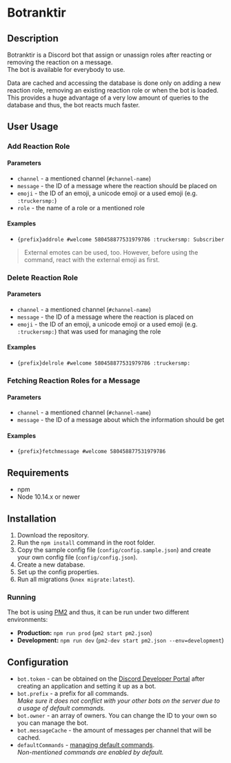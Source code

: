 # Botranktir

## Description

Botranktir is a Discord bot that assign or unassign roles after reacting or removing the reaction on a message.  
The bot is available for everybody to use.

Data are cached and accessing the database is done only on adding a new reaction role, removing an existing
reaction role or when the bot is loaded. This provides a huge advantage of a very low amount of queries to
the database and thus, the bot reacts much faster.

## User Usage

### Add Reaction Role

#### Parameters

- `channel` - a mentioned channel (`#channel-name`)
- `message` - the ID of a message where the reaction should be placed on
- `emoji` - the ID of an emoji, a unicode emoji or a used emoji (e.g. `:truckersmp:`)
- `role` - the name of a role or a mentioned role

#### Examples

- `{prefix}addrole #welcome 580458877531979786 :truckersmp: Subscriber`

> External emotes can be used, too. However, before using the command, react with the external emoji as first.

### Delete Reaction Role

#### Parameters

- `channel` - a mentioned channel (`#channel-name`)
- `message` - the ID of a message where the reaction is placed on
- `emoji` - the ID of an emoji, a unicode emoji or a used emoji (e.g. `:truckersmp:`) that was used for managing
            the role

#### Examples

- `{prefix}delrole #welcome 580458877531979786 :truckersmp:`

### Fetching Reaction Roles for a Message

#### Parameters

- `channel` - a mentioned channel (`#channel-name`)
- `message` - the ID of a message about which the information should be get

#### Examples

- `{prefix}fetchmessage #welcome 580458877531979786`

## Requirements

- npm
- Node 10.14.x or newer

## Installation

1. Download the repository.
2. Run the `npm install` command in the root folder.
3. Copy the sample config file (`config/config.sample.json`) and create your own config file (`config/config.json`).
4. Create a new database.
5. Set up the config properties.
6. Run all migrations (`knex migrate:latest`).

### Running

The bot is using [PM2](http://pm2.keymetrics.io/) and thus, it can be run under two different environments:

- **Production:** `npm run prod` (`pm2 start pm2.json`)
- **Development:** `npm run dev` (`pm2-dev start pm2.json --env=development`)

## Configuration

- `bot.token` - can be obtained on the [Discord Developer Portal](https://discordapp.com/developers/applications/)
    after creating an application and setting it up as a bot.
- `bot.prefix` - a prefix for all commands.  
    *Make sure it does not conflict with your other bots on the server due to a usage of default commands.*
- `bot.owner` - an array of owners. You can change the ID to your own so you can manage the bot.
- `bot.messageCache` - the amount of messages per channel that will be cached.
- `defaultCommands` - [managing default commands](https://discord.js.org/#/docs/commando/master/class/CommandoRegistry?scrollTo=registerDefaultCommands).  
    *Non-mentioned commands are enabled by default.*
